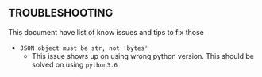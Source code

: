 ## TROUBLESHOOTING

This document have list of know issues and tips to fix those

- `JSON object must be str, not 'bytes'`
  - This issue shows up on using wrong python version. This should be solved on using `python3.6`